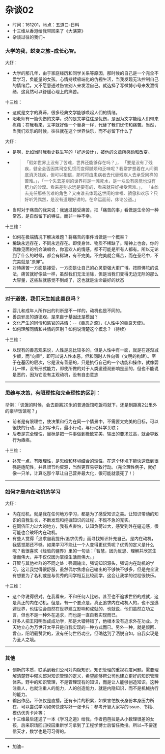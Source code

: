 # 杂谈02

- 时间：161201，地点：五道口-日料
- 十三维从香港给我带回来了《大演算》
- 杂谈过往的我们~



### 大学的我，蜕变之旅~成长心智。

大虾：

- 大学的那几年，由于家庭经历和同学关系等原因，那时候的自己是一个完全不爱学习，负能量的女孩。心情持续极端化的仇视生活，当我发现无法控制自己的情绪后，又不愿意通过伤害别人来发泄自己。就选择了写微博小号来发泄情绪，这竟然可以舒缓心理上的痛苦。

十三维：

- 这就是文字的真谛，很多经典文学能够唤起人们的情绪。
- 阳老师有一篇忧伤的文学，说的是文学往往是忧伤，是因为文字能给人们带来慰藉；在我看来，文字就好像一个替身一样，代替了我们忧伤和痛苦。当然，当我们欢乐的时候，往往就在这个世界快乐，而不必留下什么了

大虾：

- 是啊，比如当时我看史铁生写的「好运设计」，被他的文章所感动和改变。

- > 「假如世界上没有了苦难，世界还能够存在吗？」，
「要是没有了残疾，健全会否因其司空见惯而变得腻烦和乏味呢？我常梦想着在人间彻底消灭残疾，但可以相信，那时将由患病者去代替残疾人去承受同样的苦难。」，「一个失去差别的世界将是一滩死水，是一块没有感觉也没有肥力的沙漠。看来差别永远是要有的，看来就只好接受苦难。」，
「由谁去充任那些苦难的角色？又由谁去体现这世间的幸福、骄傲和欢乐？只好听凭偶然，是没有道理好讲的。在命运面前，休论公道。」
- 当时对于痛苦的我来说：我通过接受痛苦，把「痛苦的事」看做是生命的一种常态，是自然留下的特征，而非一种不幸。

十三维：

- 如何在极端情况下解决难题？将痛苦的事件当做是一个概率？
- 稀缺永远存在，不同永远存在。即使身体、物质不稀缺了。精神上也会，你的偶像见面的机会演唱会，你喜欢人的情感，都不可能是所有人都有。所以无论到了什么的时候，都会有稀缺，有不完美，不完美就会痛苦，而在圣经中，不完美就是“原罪”。
- 对待痛苦一方面是接受，一方面是让自己的心灵更强大更广博。按照佛陀的说法，痛苦就好像盐一样，虽然我们无法消除，但是当我们变得无边无际的那么大容量，这些盐就感觉不到咸了，这也就是生命最好的状态

---

### 对于道德，我们天生如此善良吗？

- 婴儿和成年人所作出的判断是不一样的，动机也是不同的。
- 善良邪恶的道德观，是来自于基因还是模因？
- 文化产生的同情和感官的共情：--《善恶之源》，《人性中的善良天使》。
- 如何理解同情和共情的区别？如何说清楚这个概念？（待续）

十三维：

- 以现有的善恶观来说，人性是恶比较多的，但是人性中有一面，就是在逐渐减少额，而“向善”，即可以说人性本恶，但和同时人性向善（文明的构建）。至于在基因的层次，它是没有善恶的，只是执行自己的一个功能和操作，就像婴儿一样，没有形式能力，即使所做的对于人类道德观影响是恶的，但也不能说是恶的，因为它没有主观动机，没有自由意志

---

### 思维与决策，有限理性和完全理性的区别：

举例：「饥饿的时候，会去距离20米的普通饭馆吃饭将就下，还是到距离2公里外的豪华饭馆呢？」

- 前者是有限理性，使决策和行为在同一个情景中，不需要太完美的目标，可以很快的行动，比如写卡片，最小行动，与行动科学关联；
- 后者是完全理性，目标是把一件事做到极致完美，输出的要求过高，就会导致行为瘫痪。

十三维：

- 补充一点，有限理性，是思维和环境结合的理性，在这个环境下能快速做到很强是适配性，并且很节约资源，当然更容易导致行动。（完全理性例子，就好像一只羊，计算吃那个草让自己营养最大化，很可能就饿死了！）

---

### 如何才是内在动机的学习

大虾：

- 内在动机，就是我在任何地方学习，都是为了感受知识之美。让知识带动的知识的自我生长，不断发现和挖掘知识的过程，不慌不急的充实。
- 在同侪压力过大的地方，我有点害怕，认知负荷过大，感受到外在逼迫感，很可能也会破坏内在动机。
- 有些人觉得「追求自我提升/追求优秀」而寻找知识补充自己，是内在动机，我感觉那还不够。如果学习不能让一个人变得更优秀呢？优秀的定义是什么呢？我很喜欢《经验的疆界》里的一句话：「智慧，因为反思、理解并欣赏生活而伟大，并不仅仅因为掌控生活而伟大。」
- 开智与其他社群的不同之处：强调输出，强调知识源头，强调内在动机的学习。这让我觉得很舒服，虽然偶尔焦虑自己输出的不够快不够多，但是完全没有想要为了名利或是与优秀的同学相互比较而学，这会让我学的过程很快乐。

十三维：

- 这个你说得很对。在我看来，不和任何人比较。甚至也不追求世俗的成就，这是真正的内在动机。但是，有一个要点是，真正追求内在动机人的，也不是逃避世界，也往往会自然在世界建立影响和成就的，也就说，他们虽然立功立言，但也不是一种外在追求，而也是一直自我实现而已。
- 好多人把王阳明当成成功学，那是大错特错了，他根本没有追求外在功业。为天地立心为万世开太平只是自我实现的一种方式而已。另外一种，就是颜回、曾点，阳明最赞赏的，没有任何世俗功业，但确达到了洒脱自如，自我实现是为圣人之境。

---

### 其他

- 创新的本质，联系到我们公司对内隐知识，知识管理的重视程度问题。需要理解清楚野中郁次郎对知识管理的定义，希望能够帮公司也建立更好的知识管理体系。野中的知识管理，不是管理现有的知识，而是让人能够创造知识。这种注重人，也就注重人的能力，人的创造能力，就是内隐知识，而不是机械执行的能力。
- 输出作品，不仅仅是直播，还有卡片的积累，如果害怕族长身份本身压力所在，可以尝试学习如何快速写好一张卡片：参考开智大家写的issue、书籍、模仿优秀卡片等；
- 十三维最后还送了一本《学习之道》给我，作者芭芭拉是从小数理很差的女孩，后来职场回归校园重新学习拿到了工程学博士后留任教授。所以~不要迷信天才，数学也是可习得的。

---

- 加油~